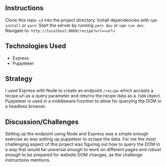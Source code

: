 ## Instructions

Clone this repo. `cd` into the project directory. Install dependencies with `npm install` or `yarn`. Start the server by running `yarn dev` or `npm run dev`. Navigate to: ```http://localhost:8080/recipe?url=<url>```

## Technologies Used
- Express
- Puppeteer

## Strategy

I used Express with Node to create an endpoint `/recipe` which accepts a recipe url as a query parameter and returns the recipe data as a `JSON` object. Puppeteer is used in a middleware function to allow for querying the DOM in a headless browser.

## Discussion/Challenges

Setting up the endpoint using Node and Express was a simple enough exercise as was setting up puppeteer to scrape the data. For me the most challenging aspect of this project was figuring out how to query the DOM in a way that would be universal enough to work on different pages and robust enough to be prepared for website DOM changes, as the challenge instructions mentions. 